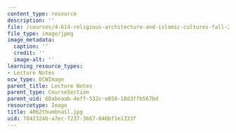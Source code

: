 ```yaml
---
content_type: resource
description: ''
file: /courses/4-614-religious-architecture-and-islamic-cultures-fall-2002/7042324ba7ec72373667046bf1e1333f_4062thumbnail.jpg
file_type: image/jpeg
image_metadata:
  caption: ''
  credit: ''
  image-alt: ''
learning_resource_types:
- Lecture Notes
ocw_type: OCWImage
parent_title: Lecture Notes
parent_type: CourseSection
parent_uid: 68abeaab-4eff-532c-e858-18d3ffb567bd
resourcetype: Image
title: 4062thumbnail.jpg
uid: 7042324b-a7ec-7237-3667-046bf1e1333f
---
```

